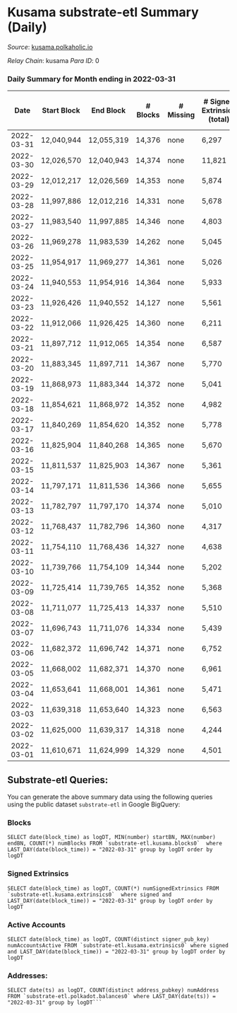 # Kusama substrate-etl Summary (Daily)

_Source_: [kusama.polkaholic.io](https://kusama.polkaholic.io)

*Relay Chain*: kusama
*Para ID*: 0



### Daily Summary for Month ending in 2022-03-31


| Date | Start Block | End Block | # Blocks | # Missing | # Signed Extrinsics (total) | # Active Accounts | # Addresses with Balances | # Events | # Transfers | # XCM Transfers In | # XCM Transfers Out |
| ---- | ----------- | --------- | -------- | --------- | --------------------------- | ----------------- | ------------------------- | -------- | ----------- | ------------------ | ------------------- |
| 2022-03-31 | 12,040,944 | 12,055,319 | 14,376 | none  | 6,297 | 1,461 | 245,128 | 370,935 | 2,437 ($6,295,602) | 151 ($349,148) | 287 ($881,205) |
| 2022-03-30 | 12,026,570 | 12,040,943 | 14,374 | none  | 11,821 | 7,403 |  | 392,761 | 7,741 ($7,721,999) | 162 ($431,224) | 251 ($1,181,788) |
| 2022-03-29 | 12,012,217 | 12,026,569 | 14,353 | none  | 5,874 | 1,447 |  | 368,659 | 2,053 ($5,674,992) | 123 ($230,705) | 213 ($491,502) |
| 2022-03-28 | 11,997,886 | 12,012,216 | 14,331 | none  | 5,678 | 1,461 |  | 383,010 | 1,569 ($4,269,526) | 130 ($152,501) | 172 ($577,700) |
| 2022-03-27 | 11,983,540 | 11,997,885 | 14,346 | none  | 4,803 | 1,309 |  | 353,487 | 1,870 ($4,304,990) | 95 ($216,076) | 164 ($388,803) |
| 2022-03-26 | 11,969,278 | 11,983,539 | 14,262 | none  | 5,045 | 1,318 |  | 348,831 | 1,709 ($4,055,466) | 105 ($165,781) | 145 ($346,633) |
| 2022-03-25 | 11,954,917 | 11,969,277 | 14,361 | none  | 5,026 | 1,302 |  | 370,150 | 1,557 ($5,965,367) | 99 ($203,405) | 177 ($860,562) |
| 2022-03-24 | 11,940,553 | 11,954,916 | 14,364 | none  | 5,933 | 1,674 |  | 367,169 | 2,060 ($3,551,783) | 89 ($147,782) | 195 ($319,027) |
| 2022-03-23 | 11,926,426 | 11,940,552 | 14,127 | none  | 5,561 | 1,527 |  | 378,429 | 1,838 ($6,159,052) | 112 ($421,405) | 182 ($439,189) |
| 2022-03-22 | 11,912,066 | 11,926,425 | 14,360 | none  | 6,211 | 1,717 |  | 392,879 | 1,965 ($5,160,882) | 115 ($255,620) | 176 ($573,863) |
| 2022-03-21 | 11,897,712 | 11,912,065 | 14,354 | none  | 6,587 | 1,846 |  | 419,548 | 2,081 ($7,182,628) | 103 ($269,705) | 165 ($273,315) |
| 2022-03-20 | 11,883,345 | 11,897,711 | 14,367 | none  | 5,770 | 1,614 |  | 396,701 | 3,308 ($6,944,262) | 134 ($301,145) | 189 ($965,204) |
| 2022-03-19 | 11,868,973 | 11,883,344 | 14,372 | none  | 5,041 | 1,258 |  | 388,350 | 2,002 ($3,206,526) | 90 ($104,433) | 212 ($409,503) |
| 2022-03-18 | 11,854,621 | 11,868,972 | 14,352 | none  | 4,982 | 1,334 |  | 386,794 | 1,362 ($5,961,796) | 95 ($204,530) | 138 ($922,339) |
| 2022-03-17 | 11,840,269 | 11,854,620 | 14,352 | none  | 5,778 | 1,496 |  | 396,786 | 1,710 ($8,581,289) | 101 ($276,378) | 169 ($406,451) |
| 2022-03-16 | 11,825,904 | 11,840,268 | 14,365 | none  | 5,670 | 1,469 |  | 391,108 | 1,802 ($4,303,589) | 67 ($100,291) | 155 ($160,918) |
| 2022-03-15 | 11,811,537 | 11,825,903 | 14,367 | none  | 5,361 | 1,305 |  | 398,704 | 1,627 ($2,627,393) | 78 ($149,722) | 139 ($158,012) |
| 2022-03-14 | 11,797,171 | 11,811,536 | 14,366 | none  | 5,655 | 1,419 |  | 405,015 | 1,567 ($2,519,357) | 45 ($302,190) | 149 ($310,854) |
| 2022-03-13 | 11,782,797 | 11,797,170 | 14,374 | none  | 5,010 | 1,155 |  | 384,620 | 1,324 ($3,551,786) | 70 ($157,545) | 135 ($297,727) |
| 2022-03-12 | 11,768,437 | 11,782,796 | 14,360 | none  | 4,317 | 1,049 |  | 384,305 | 1,217 ($877,449) | 47 ($252,203) | 135 ($153,889) |
| 2022-03-11 | 11,754,110 | 11,768,436 | 14,327 | none  | 4,638 | 1,237 |  | 390,964 | 1,224 ($3,731,270) | 79 ($347,773) | 185 ($755,234) |
| 2022-03-10 | 11,739,766 | 11,754,109 | 14,344 | none  | 5,202 | 1,285 |  | 380,571 | 1,306 ($2,859,630) | 77 ($128,304) | 212 ($218,444) |
| 2022-03-09 | 11,725,414 | 11,739,765 | 14,352 | none  | 5,368 | 1,346 |  | 374,261 | 1,494 ($3,242,480) | 101 ($208,257) | 204 ($187,388) |
| 2022-03-08 | 11,711,077 | 11,725,413 | 14,337 | none  | 5,510 | 1,324 |  | 384,227 | 1,480 ($4,881,510) | 65 ($284,210) | 154 ($452,519) |
| 2022-03-07 | 11,696,743 | 11,711,076 | 14,334 | none  | 5,439 | 1,324 |  | 398,885 | 1,578 ($9,375,404) | 47 ($107,482) | 62 ($46,965.17) |
| 2022-03-06 | 11,682,372 | 11,696,742 | 14,371 | none  | 6,752 | 1,294 |  | 400,148 | 2,940 ($2,996,775) | 45 ($70,392.58) | 44 ($104,300) |
| 2022-03-05 | 11,668,002 | 11,682,371 | 14,370 | none  | 6,961 | 1,168 |  | 385,453 | 2,911 ($1,388,989) | 42 ($62,334.45) | 75 ($101,799) |
| 2022-03-04 | 11,653,641 | 11,668,001 | 14,361 | none  | 5,471 | 1,236 |  | 379,986 | 2,215 ($2,755,264) | 47 ($70,593.29) | 76 ($154,225) |
| 2022-03-03 | 11,639,318 | 11,653,640 | 14,323 | none  | 6,563 | 1,339 |  | 425,107 | 3,719 ($12,575,793) | 77 ($140,536) | 114 ($200,919) |
| 2022-03-02 | 11,625,000 | 11,639,317 | 14,318 | none  | 4,244 | 1,262 |  | 383,558 | 1,353 ($6,262,036) | 74 ($168,320) | 84 ($251,667) |
| 2022-03-01 | 11,610,671 | 11,624,999 | 14,329 | none  | 4,501 | 1,220 |  | 377,920 | 1,468 ($8,168,316) | 88 ($333,977) | 75 ($264,962) |

## Substrate-etl Queries:
You can generate the above summary data using the following queries using the public dataset `substrate-etl` in Google BigQuery:


### Blocks
```
SELECT date(block_time) as logDT, MIN(number) startBN, MAX(number) endBN, COUNT(*) numBlocks FROM `substrate-etl.kusama.blocks0`  where LAST_DAY(date(block_time)) = "2022-03-31" group by logDT order by logDT
```


### Signed Extrinsics
```
SELECT date(block_time) as logDT, COUNT(*) numSignedExtrinsics FROM `substrate-etl.kusama.extrinsics0`  where signed and LAST_DAY(date(block_time)) = "2022-03-31" group by logDT order by logDT
```


### Active Accounts
```
SELECT date(block_time) as logDT, COUNT(distinct signer_pub_key) numAccountsActive FROM `substrate-etl.kusama.extrinsics0` where signed and LAST_DAY(date(block_time)) = "2022-03-31" group by logDT order by logDT
```


### Addresses:
```
SELECT date(ts) as logDT, COUNT(distinct address_pubkey) numAddress FROM `substrate-etl.polkadot.balances0` where LAST_DAY(date(ts)) = "2022-03-31" group by logDT```

